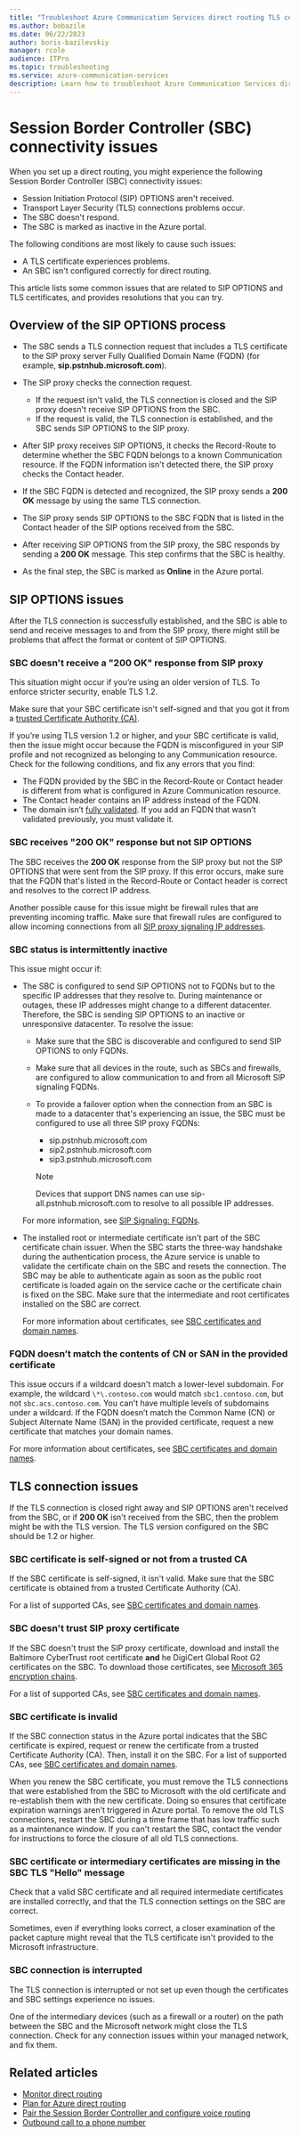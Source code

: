 ```yaml
---
title: "Troubleshoot Azure Communication Services direct routing TLS certificate and SIP OPTIONS issues"
ms.author: bobazile
ms.date: 06/22/2023
author: boris-bazilevskiy
manager: rcole
audience: ITPro
ms.topic: troubleshooting
ms.service: azure-communication-services
description: Learn how to troubleshoot Azure Communication Services direct routing connectivity with Session Border Controllers - TLS certificate and SIP OPTIONS issues.
---
```


# Session Border Controller (SBC) connectivity issues

When you set up a direct routing, you might experience the following Session Border Controller (SBC) connectivity issues:

- Session Initiation Protocol (SIP) OPTIONS aren't received.
- Transport Layer Security (TLS) connections problems occur.
- The SBC doesn't respond.
- The SBC is marked as inactive in the Azure portal.

The following conditions are most likely to cause such issues:

- A TLS certificate experiences problems.
- An SBC isn't configured correctly for direct routing.

This article lists some common issues that are related to SIP OPTIONS and TLS certificates, and provides resolutions that you can try.  

## Overview of the SIP OPTIONS process

- The SBC sends a TLS connection request that includes a TLS certificate to the SIP proxy server Fully Qualified Domain Name (FQDN) (for example, **sip.pstnhub.microsoft.com**).

- The SIP proxy checks the connection request.

  - If the request isn't valid, the TLS connection is closed and the SIP proxy doesn't receive SIP OPTIONS from the SBC.
  - If the request is valid, the TLS connection is established, and the SBC sends SIP OPTIONS to the SIP proxy.

- After SIP proxy receives SIP OPTIONS, it checks the Record-Route to determine whether the SBC FQDN belongs to a known Communication resource. If the FQDN information isn't detected there, the SIP proxy checks the Contact header.

- If the SBC FQDN is detected and recognized, the SIP proxy sends a **200 OK** message by using the same TLS connection.

- The SIP proxy sends SIP OPTIONS to the SBC FQDN that is listed in the Contact header of the SIP options received from the SBC.

- After receiving SIP OPTIONS from the SIP proxy, the SBC responds by sending a **200 OK** message. This step confirms that the SBC is healthy.

- As the final step, the SBC is marked as **Online** in the Azure portal.

## SIP OPTIONS issues

After the TLS connection is successfully established, and the SBC is able to send and receive messages to and from the SIP proxy, there might still be problems that affect the format or content of SIP OPTIONS.

### SBC doesn't receive a "200 OK" response from SIP proxy

This situation might occur if you’re using an older version of TLS. To enforce stricter security, enable TLS 1.2.

Make sure that your SBC certificate isn't self-signed and that you got it from a [trusted Certificate Authority (CA)](../direct-routing-infrastructure.md#sbc-certificates-and-domain-names).

If you’re using TLS version 1.2 or higher, and your SBC certificate is valid, then the issue might occur because the FQDN is misconfigured in your SIP profile and not recognized as belonging to any Communication resource. Check for the following conditions, and fix any errors that you find:

- The FQDN provided by the SBC in the Record-Route or Contact header is different from what is configured in Azure Communication resource.
- The Contact header contains an IP address instead of the FQDN.
- The domain isn’t [fully validated](../../../how-tos/telephony/domain-validation.md). If you add an FQDN that wasn’t validated previously, you must validate it.

### SBC receives "200 OK" response but not SIP OPTIONS

The SBC receives the **200 OK** response from the SIP proxy but not the SIP OPTIONS that were sent from the SIP proxy. If this error occurs, make sure that the FQDN that's listed in the Record-Route or Contact header is correct and resolves to the correct IP address.

Another possible cause for this issue might be firewall rules that are preventing incoming traffic. Make sure that firewall rules are configured to allow incoming connections from all [SIP proxy signaling IP addresses](../direct-routing-infrastructure.md#sip-signaling-fqdns).

### SBC status is intermittently inactive

This issue might occur if:
  
- The SBC is configured to send SIP OPTIONS not to FQDNs but to the specific IP addresses that they resolve to. During maintenance or outages, these IP addresses might change to a different datacenter. Therefore, the SBC is sending SIP OPTIONS to an inactive or unresponsive datacenter. To resolve the issue:

   - Make sure that the SBC is discoverable and configured to send SIP OPTIONS to only FQDNs.
   - Make sure that all devices in the route, such as SBCs and firewalls, are configured to allow communication to and from all Microsoft SIP signaling FQDNs.
   - To provide a failover option when the connection from an SBC is made to a datacenter that's experiencing an issue, the SBC must be configured to use all three SIP proxy FQDNs:

     - sip.pstnhub.microsoft.com
     - sip2.pstnhub.microsoft.com
     - sip3.pstnhub.microsoft.com

     > [!NOTE]
     > Devices that support DNS names can use sip-all.pstnhub.microsoft.com to resolve to all possible IP addresses.

   For more information, see [SIP Signaling: FQDNs](../direct-routing-infrastructure.md#sip-signaling-fqdns).

- The installed root or intermediate certificate isn't part of the SBC certificate chain issuer. When the SBC starts the three-way handshake during the authentication process, the Azure service is unable to validate the certificate chain on the SBC and resets the connection. The SBC may be able to authenticate again as soon as the public root certificate is loaded again on the service cache or the certificate chain is fixed on the SBC. Make sure that the intermediate and root certificates installed on the SBC are correct.
  
  For more information about certificates, see [SBC certificates and domain names](../direct-routing-infrastructure.md#sbc-certificates-and-domain-names).
  
### FQDN doesn’t match the contents of CN or SAN in the provided certificate

This issue occurs if a wildcard doesn't match a lower-level subdomain. For example, the wildcard `\*\.contoso.com` would match `sbc1.contoso.com`, but not `sbc.acs.contoso.com`. You can't have multiple levels of subdomains under a wildcard. If the FQDN doesn’t match the Common Name (CN) or Subject Alternate Name (SAN) in the provided certificate, request a new certificate that matches your domain names.

For more information about certificates, see [SBC certificates and domain names](../direct-routing-infrastructure.md#sbc-certificates-and-domain-names).

## TLS connection issues

If the TLS connection is closed right away and SIP OPTIONS aren't received from the SBC, or if **200 OK** isn't received from the SBC, then the problem might be with the TLS version. The TLS version configured on the SBC should be 1.2 or higher.

### SBC certificate is self-signed or not from a trusted CA

If the SBC certificate is self-signed, it isn't valid. Make sure that the SBC certificate is obtained from a trusted Certificate Authority (CA).

For a list of supported CAs, see [SBC certificates and domain names](../direct-routing-infrastructure.md#sbc-certificates-and-domain-names).

### SBC doesn't trust SIP proxy certificate

If the SBC doesn't trust the SIP proxy certificate, download and install the Baltimore CyberTrust root certificate **and** he DigiCert Global Root G2 certificates on the SBC. To download those certificates, see [Microsoft 365 encryption chains](/microsoft-365/compliance/encryption-office-365-certificate-chains).

For a list of supported CAs, see [SBC certificates and domain names](../direct-routing-infrastructure.md#sbc-certificates-and-domain-names).

### SBC certificate is invalid

If the SBC connection status in the Azure portal indicates that the SBC certificate is expired, request or renew the certificate from a trusted Certificate Authority (CA). Then, install it on the SBC. For a list of supported CAs, see [SBC certificates and domain names](../direct-routing-infrastructure.md#sbc-certificates-and-domain-names).
  
When you renew the SBC certificate, you must remove the TLS connections that were established from the SBC to Microsoft with the old certificate and re-establish them with the new certificate. Doing so ensures that certificate expiration warnings aren't triggered in Azure portal.
To remove the old TLS connections, restart the SBC during a time frame that has low traffic such as a maintenance window. If you can't restart the SBC, contact the vendor for instructions to force the closure of all old TLS connections.

### SBC certificate or intermediary certificates are missing in the SBC TLS "Hello" message

Check that a valid SBC certificate and all required intermediate certificates are installed correctly, and that the TLS connection settings on the SBC are correct.

Sometimes, even if everything looks correct, a closer examination of the packet capture might reveal that the TLS certificate isn't provided to the Microsoft infrastructure.

### SBC connection is interrupted

The TLS connection is interrupted or not set up even though the certificates and SBC settings experience no issues.

One of the intermediary devices (such as a firewall or a router) on the path between the SBC and the Microsoft network might close the TLS connection. Check for any connection issues within your managed network, and fix them.

## Related articles

- [Monitor direct routing](./monitor-direct-routing.md)
- [Plan for Azure direct routing](../direct-routing-infrastructure.md)
- [Pair the Session Border Controller and configure voice routing](../direct-routing-provisioning.md)
- [Outbound call to a phone number](../../../quickstarts/telephony/pstn-call.md)
